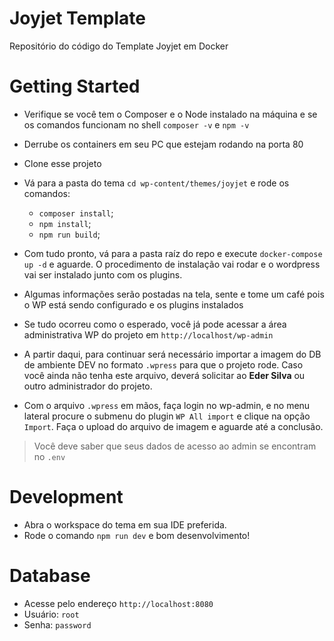 # Joyjet Template

Repositório do código do Template Joyjet em Docker

# Getting Started

- Verifique se você tem o Composer e o Node instalado na máquina e se os comandos funcionam no shell `composer -v` e `npm -v`
- Derrube os containers em seu PC que estejam rodando na porta 80
- Clone esse projeto
- Vá para a pasta do tema `cd wp-content/themes/joyjet` e rode os comandos:
  - `composer install`;
  - `npm install`;
  - `npm run build`;
- Com tudo pronto, vá para a pasta raíz do repo e execute `docker-compose up -d` e aguarde. O procedimento de instalação vai rodar e o wordpress vai ser instalado junto com os plugins.
- Algumas informações serão postadas na tela, sente e tome um café pois o WP está sendo configurado e os plugins instalados
- Se tudo ocorreu como o esperado, você já pode acessar a área administrativa WP do projeto em `http://localhost/wp-admin`

- A partir daqui, para continuar será necessário importar a imagem do DB de ambiente DEV no formato `.wpress` para que o projeto rode. Caso você ainda não tenha este arquivo, deverá solicitar ao <b>Eder Silva</b> ou outro administrador do projeto.
- Com o arquivo `.wpress` em mãos, faça login no wp-admin, e no menu lateral procure o submenu do plugin `WP All import` e clique na opção `Import`. Faça o upload do arquivo de imagem e aguarde até a conclusão.

> Você deve saber que seus dados de acesso ao admin se encontram no `.env`

# Development

- Abra o workspace do tema em sua IDE preferida.
- Rode o comando `npm run dev` e bom desenvolvimento!

# Database

- Acesse pelo endereço `http://localhost:8080`
- Usuário: `root`
- Senha: `password`
